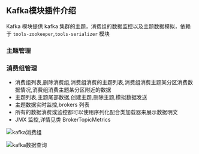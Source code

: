 ## Kafka模块插件介绍 

Kafka 模块提供 kafka 集群的主题，消费组的数据监控以及主题数据模拟，依赖于 `tools-zookeeper`,`tools-serializer` 模块

### 主题管理

### 消费组管理

* 消费组列表,删除消费组,消费组消费的主题列表,消费组消费主题某分区消费数据情况,消费组消费主题某分区附近的数据
* 主题列表,主题尾部数据,创建主题,删除主题,模拟数据发送
* 主题数据实时监控,brokers 列表
* 所有的数据消费或监控都可以使用序列化配合类加载器来展示数据明文
* JMX 监控,详情见类 BrokerTopicMetrics 

![kafka消费组](http://pic.yupoo.com/sanri1993/12de473e/e6616cfd.png)

![kafka数据查询](http://pic.yupoo.com/sanri1993/6c895960/532fb639.png)